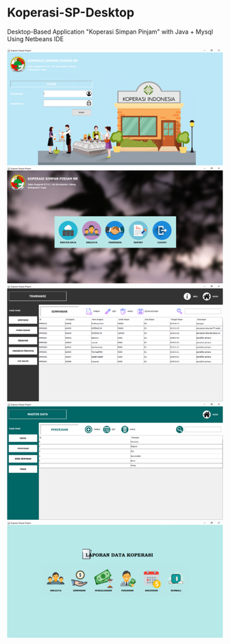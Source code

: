 # Koperasi-SP-Desktop
Desktop-Based Application "Koperasi Simpan Pinjam" with Java + Mysql Using Netbeans IDE

<img src="https://github.com/ismynr/Koperasi-SP-Desktop/blob/master/Image%201.png">
<img src="https://github.com/ismynr/Koperasi-SP-Desktop/blob/master/Image%202.png">
<img src="https://github.com/ismynr/Koperasi-SP-Desktop/blob/master/Image%203.png">
<img src="https://github.com/ismynr/Koperasi-SP-Desktop/blob/master/Image%204.png">
<img src="https://github.com/ismynr/Koperasi-SP-Desktop/blob/master/Image%205.png">
